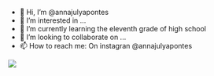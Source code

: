 - 👋 Hi, I’m @annajulyapontes
- 👀 I’m interested in ...
- 🌱 I’m currently learning the eleventh grade of high school
- 💞️ I’m looking to collaborate on ...
- 📫 How to reach me: On instagran @annajulyapontes

![](https://media.tenor.com/AGvqXfDYRwEAAAAC/love.gif)
